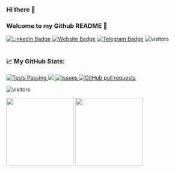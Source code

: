 ### Hi there 👋 <br> 
### Welcome to my Github README 🤗<br>

[![Linkedin Badge](https://img.shields.io/badge/-LinkedIn-0e76a8?style=flat-square&logo=Linkedin&logoColor=white)](https://linkedin.com/in/raffael87)
[![Website Badge](https://img.shields.io/badge/Website-3b5998?style=flat-square&logo=google-chrome&logoColor=white)](https://raffa87.carrd.co/)
[![Telegram Badge](https://img.shields.io/badge/-Telegram-0088cc?style=flat-square&logo=Telegram&logoColor=white)](https://t.me/Raffael_Emmanuel) 
![visitors](https://visitor-badge.glitch.me/badge?page_id=raffael-87.raffael-87)<br> <br> 


### 📈 My GitHub Stats: 
<p align="left">
    <a href="https://github.com/raffael-87/github-readme-stats/actions">
      <img alt="Tests Passing" src="https://github.com/raffael-87/github-readme-stats/workflows/Test/badge.svg" />
    </a>
    <a href="https://codecov.io/gh/raffael-87/github-readme-stats">
      <img src="https://codecov.io/gh/raffael-87/github-readme-stats/branch/master/graph/badge.svg" />
    </a>
    <a href="https://github.com/raffael-87/github-readme-stats/issues">
      <img alt="Issues" src="https://img.shields.io/github/issues/raffael-87/github-readme-stats?color=0088ff" />
    </a>
    <a href="https://github.com/raffael-87/github-readme-stats/pulls">
      <img alt="GitHub pull requests" src="https://img.shields.io/github/issues-pr/raffael-87/github-readme-stats?color=0088ff" />
    </a>
</p>


![visitors](https://visitor-badge.glitch.me/badge?page_id=raffael-87.raffael-87)


<p>
  <img height="180em" src="https://github-readme-stats.vercel.app/api?username=raffael-87&show_icons=true&hide_border=true&&count_private=true&include_all_commits=true" />
  <img height="180em" src="https://github-readme-stats.vercel.app/api/top-langs/?username=raffael-87&exclude_repo=KNN-Image-Classification&show_icons=true&hide_border=true&layout=compact&langs_count=8"/>
</p>
